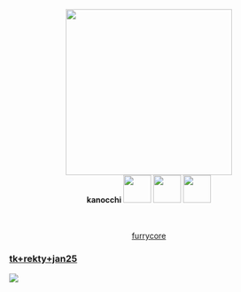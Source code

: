 ##
<p align="center">
<a href="https://osu.ppy.sh/users/2321050">
  <img src="https://a.ppy.sh/2321050"  
       width="300"
       height="300"></a>
<br>
<b>kanocchi</b>
  <a href="https://www.twitch.tv/heykanocchi">
  <img src="https://i.imgur.com/HM030lk.png" 
       width="50"
       height="50"></a>
  <a href="https://www.youtube.com/@kano_xi">
  <img src="https://i.imgur.com/YWbDUUy.png"  
       width="50" 
       height="50"></a>
  <a href="https://twitter.com/diegocchi">
  <img src="https://i.imgur.com/PUQ5uWf.png" 
       width="50" 
       height="50"></a>
</p>

<p align="center">
  <br></br>
  <a href="https://osu.ppy.sh/teams/4152">furrycore</a>
 </p>

<!-- .slide vertical=true -->

### [tk+rekty+jan25](https://puu.sh/Knc6K.osk)
[![](https://i.imgur.com/jTzBOZo.png)](https://puu.sh/Knc6K.osk)
